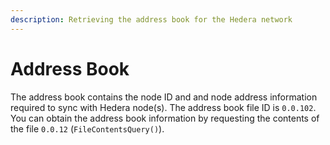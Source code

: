```yaml
---
description: Retrieving the address book for the Hedera network
---
```


# Address Book

The address book contains the node ID and and node address information required to sync with Hedera node\(s\).  The address book file ID is `0.0.102`. You can obtain the address book information by requesting the contents of the file `0.0.12` \(`FileContentsQuery()`\).

